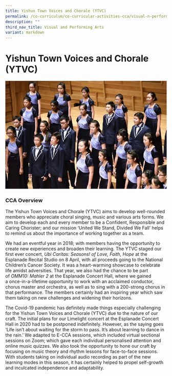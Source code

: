 ```yaml
---
title: Yishun Town Voices and Chorale (YTVC)
permalink: /co-curriculum/co-curricular-activities-cca/visual-n-performing-arts/yishun-town-voices-and-chorale/
description: ""
third_nav_title: Visual and Performing Arts
variant: markdown
---
```

# **Yishun Town Voices and Chorale (YTVC)**

![](/images/Our%20members%20singing%20in%20precision%20and%20accuracy.jpg)


### CCA Overview

The Yishun Town Voices and Chorale (YTVC) aims to develop well-rounded members who appreciate choral singing, music and various arts forms. We aim to develop each and every member to be a Confident, Responsible and Caring Chorister; and our mission ‘United We Stand, Divided We Fall’ helps to remind us about the importance of working together as a team.

We had an eventful year in 2018; with members having the opportunity to create new experiences and broaden their learning. The YTVC staged our first ever concert,&nbsp;_Ubi Caritas: Seasons! of Love, Faith, Hope_&nbsp;at the Esplanade Recital Studio on 8 April, with all proceeds going to the National Children’s Cancer Society. It was a heart-warming showcase to celebrate life amidst adversities. That year, we also had the chance to be part of&nbsp;_OMM10: Mahler 2_&nbsp;at the Esplanade Concert Hall, where we gained a&nbsp;once-in-a-lifetime opportunity to work with an acclaimed conductor, chorus master and orchestra, as well as to sing with a 200-strong chorus in that performance. The members certainly had an inspiring year which saw them taking on new challenges and widening their horizons.

The Covid-19 pandemic has definitely made things especially challenging for the Yishun Town Voices and Chorale (YTVC) due to the nature of our craft. The initial plans for our Limelight concert at the Esplanade Concert Hall in 2020 had to be postponed indefinitely. However, as the saying goes ‘Life isn’t about waiting for the storm to pass. It’s about learning to dance in the rain.’ We adapted to E-CCA sessions, which included virtual sectional sessions on Zoom; which gave each individual personalised attention and online music quizzes. We also took the opportunity to hone our craft by focusing on music theory and rhythm lessons for face-to-face sessions. With students taking on individual audio recording as part of the new learning modes in this season, it has certainly helped to propel self-growth and inculcated independence and adaptability.&nbsp;&nbsp;&nbsp;&nbsp;&nbsp;&nbsp;&nbsp;&nbsp;&nbsp;&nbsp;&nbsp;&nbsp;&nbsp; &nbsp;